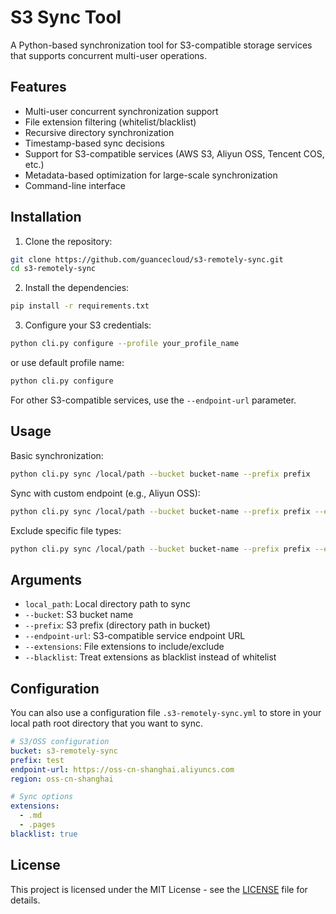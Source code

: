 # S3 Sync Tool

A Python-based synchronization tool for S3-compatible storage services that supports concurrent multi-user operations.

## Features

- Multi-user concurrent synchronization support
- File extension filtering (whitelist/blacklist)
- Recursive directory synchronization
- Timestamp-based sync decisions
- Support for S3-compatible services (AWS S3, Aliyun OSS, Tencent COS, etc.)
- Metadata-based optimization for large-scale synchronization
- Command-line interface

## Installation

1. Clone the repository: 

```bash
git clone https://github.com/guancecloud/s3-remotely-sync.git
cd s3-remotely-sync
```

2. Install the dependencies:

```bash
pip install -r requirements.txt
```

3. Configure your S3 credentials:

```bash
python cli.py configure --profile your_profile_name
```

or use default profile name:

```bash
python cli.py configure
```

For other S3-compatible services, use the `--endpoint-url` parameter.

## Usage

Basic synchronization:

```bash
python cli.py sync /local/path --bucket bucket-name --prefix prefix
```

Sync with custom endpoint (e.g., Aliyun OSS):

```bash
python cli.py sync /local/path --bucket bucket-name --prefix prefix --endpoint-url https://oss-cn-beijing.aliyuncs.com
```

Exclude specific file types:

```bash
python cli.py sync /local/path --bucket bucket-name --prefix prefix --extensions .tmp .log --blacklist
```

## Arguments

- `local_path`: Local directory path to sync
- `--bucket`: S3 bucket name
- `--prefix`: S3 prefix (directory path in bucket)
- `--endpoint-url`: S3-compatible service endpoint URL
- `--extensions`: File extensions to include/exclude
- `--blacklist`: Treat extensions as blacklist instead of whitelist

## Configuration

You can also use a configuration file `.s3-remotely-sync.yml` to store in your local path root directory that you want to sync.

```yaml
# S3/OSS configuration
bucket: s3-remotely-sync
prefix: test
endpoint-url: https://oss-cn-shanghai.aliyuncs.com
region: oss-cn-shanghai

# Sync options
extensions:
  - .md
  - .pages
blacklist: true
```

## License

This project is licensed under the MIT License - see the [LICENSE](LICENSE) file for details.
